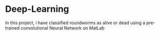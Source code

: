 # Deep-Learning
In this project, i have classified roundworms as alive or dead using a pre-trained convolutional Neural Network on MatLab
